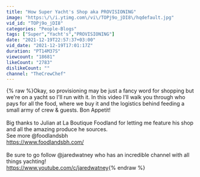 ```yaml
---
title: "How Super Yacht's Shop aka PROVISIONING"
image: "https:\/\/i.ytimg.com\/vi\/TOPj9o_jDI8\/hqdefault.jpg"
vid_id: "TOPj9o_jDI8"
categories: "People-Blogs"
tags: ["Super","Yacht's","PROVISIONING"]
date: "2021-12-19T22:57:37+03:00"
vid_date: "2021-12-19T17:01:17Z"
duration: "PT14M37S"
viewcount: "18681"
likeCount: "2783"
dislikeCount: ""
channel: "TheCrewChef"
---
```

{% raw %}Okay, so provisioning may be just a fancy word for shopping but we're on a yacht so I'll run with it. In this video I'll walk you through who pays for all the food, where we buy it and the logistics behind feeding a small army of crew &amp; guests. Bon Appetit! <br /><br />Big thanks to Julian at La Boutique Foodland for letting me feature his shop and all the amazing produce he sources.<br />See more @foodlandsbh <br /><a rel="nofollow" target="blank" href="https://www.foodlandsbh.com/">https://www.foodlandsbh.com/</a><br /><br />Be sure to go follow @jaredwatney who has an incredible channel with all things yachting! <br /><a rel="nofollow" target="blank" href="https://www.youtube.com/c/jaredwatney">https://www.youtube.com/c/jaredwatney</a>{% endraw %}
